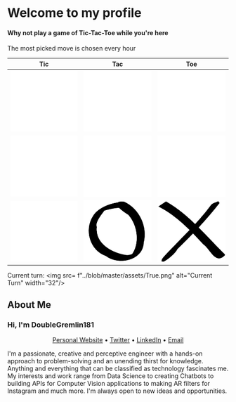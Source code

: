 # Welcome to my profile

#### Why not play a game of Tic-Tac-Toe while you're here
The most picked move is chosen every hour

| Tic | Tac | Toe |
|--|--|--|
| [![Tile 0](assets/None.png)](https://cntr.click/5xW31GG) | [![Tile 1](assets/None.png)](https://cntr.click/k6m4pLh) | [![Tile 2](assets/None.png)](https://cntr.click/0Jy1NdB) |
| [![Tile 3](assets/None.png)](https://cntr.click/y4BYk8p) | [![Tile 4](assets/None.png)](https://cntr.click/VCtRg6b) | [![Tile 5](assets/None.png)](https://cntr.click/b0a0hMb) |
| [![Tile 6](assets/None.png)](https://cntr.click/sGaY2s4) | [![Tile 7](assets/False.png)](https://cntr.click/5B5pmVK) | [![Tile 8](assets/True.png)](https://cntr.click/SG7sV89) |
    
Current turn: <img src= f"../blob/master/assets/True.png" alt="Current Turn" width="32"/>

## About Me
### Hi, I'm DoubleGremlin181

<p align="center">
  <a href="https://kavishhukmani.me/">Personal Website</a> •
  <a href="https://twitter.com/2Gremlin181">Twitter</a> •
  <a href="https://www.linkedin.com/in/kavish-hukmani/">LinkedIn</a> •
  <a href="mailto:khukmani@gmail.com">Email</a>
</p>

I'm a passionate, creative and perceptive engineer with a hands-on approach to problem-solving and an unending thirst for knowledge. Anything and everything that can be classified as technology fascinates me. My interests and work range from Data Science to creating Chatbots to building APIs for Computer Vision applications to making AR filters for Instagram and much more. I'm always open to new ideas and opportunities.

